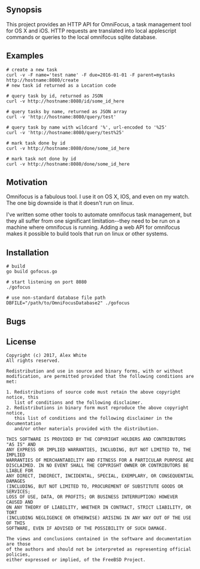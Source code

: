 ## Synopsis

This project provides an HTTP API for OmniFocus, a task management
tool for OS X and iOS.  HTTP requests are translated into local
applescript commands or queries to the local omnifocus sqlite
database.

## Examples

```
# create a new task
curl -v -F name='test name' -F due=2016-01-01 -F parent=mytasks http://hostname:8080/create
# new task id returned as a Location code

# query task by id, returned as JSON
curl -v http://hostname:8080/id/some_id_here

# query tasks by name, returned as JSON array
curl -v 'http://hostname:8080/query/test'

# query task by name with wildcard '%', url-encoded to '%25'
curl -v 'http://hostname:8080/query/test%25'

# mark task done by id
curl -v http://hostname:8080/done/some_id_here

# mark task not done by id
curl -v http://hostname:8080/done/some_id_here
```

## Motivation

Omnifocus is a fabulous tool.  I use it on OS X, IOS, and even on my
watch.  The one big downside is that it doesn't run on linux.

I've written some other tools to automate omnifocus task management,
but they all suffer from one significant limitation--they need to be
run on a machine where omnifocus is running.  Adding a web API for
omnifocus makes it possible to build tools that run on linux or other
systems.

## Installation

```
# build
go build gofocus.go

# start listening on port 8080
./gofocus

# use non-standard database file path
DBFILE="/path/to/OmniFocusDatabase2" ./gofocus
```

## Bugs



## License

```
Copyright (c) 2017, Alex White
All rights reserved.

Redistribution and use in source and binary forms, with or without
modification, are permitted provided that the following conditions are met:

1. Redistributions of source code must retain the above copyright notice, this
   list of conditions and the following disclaimer.
2. Redistributions in binary form must reproduce the above copyright notice,
   this list of conditions and the following disclaimer in the documentation
   and/or other materials provided with the distribution.

THIS SOFTWARE IS PROVIDED BY THE COPYRIGHT HOLDERS AND CONTRIBUTORS "AS IS" AND
ANY EXPRESS OR IMPLIED WARRANTIES, INCLUDING, BUT NOT LIMITED TO, THE IMPLIED
WARRANTIES OF MERCHANTABILITY AND FITNESS FOR A PARTICULAR PURPOSE ARE
DISCLAIMED. IN NO EVENT SHALL THE COPYRIGHT OWNER OR CONTRIBUTORS BE LIABLE FOR
ANY DIRECT, INDIRECT, INCIDENTAL, SPECIAL, EXEMPLARY, OR CONSEQUENTIAL DAMAGES
(INCLUDING, BUT NOT LIMITED TO, PROCUREMENT OF SUBSTITUTE GOODS OR SERVICES;
LOSS OF USE, DATA, OR PROFITS; OR BUSINESS INTERRUPTION) HOWEVER CAUSED AND
ON ANY THEORY OF LIABILITY, WHETHER IN CONTRACT, STRICT LIABILITY, OR TORT
(INCLUDING NEGLIGENCE OR OTHERWISE) ARISING IN ANY WAY OUT OF THE USE OF THIS
SOFTWARE, EVEN IF ADVISED OF THE POSSIBILITY OF SUCH DAMAGE.

The views and conclusions contained in the software and documentation are those
of the authors and should not be interpreted as representing official policies,
either expressed or implied, of the FreeBSD Project.
```
